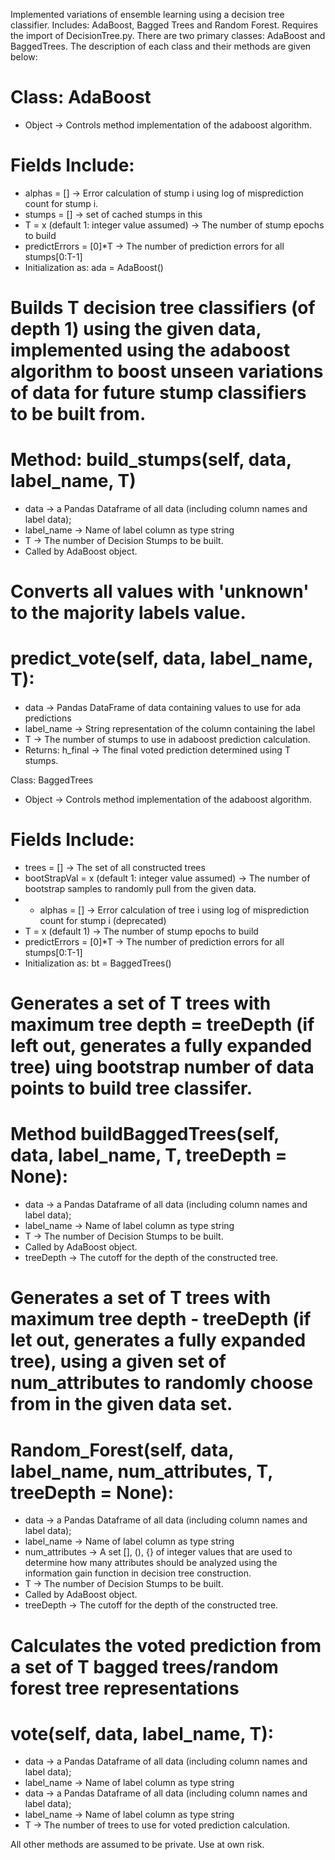 
Implemented variations of ensemble learning using a decision tree classifier. Includes: AdaBoost, Bagged Trees and Random Forest. 
Requires the import of DecisionTree.py.
There are two primary classes: AdaBoost and BaggedTrees. The description of each class and their methods are given below:

# Class: AdaBoost
* Object -> Controls method implementation of the adaboost algorithm.
# Fields Include:
* alphas = [] -> Error calculation of stump i using log of misprediction count for stump i.
* stumps = [] -> set of cached stumps in this
* T = x (default 1: integer value assumed) -> The number of stump epochs to build
* predictErrors = [0]*T -> The number of prediction errors for all stumps[0:T-1]
* Initialization as: ada = AdaBoost()

# Builds T decision tree classifiers (of depth 1) using the given data, implemented using the adaboost algorithm to boost unseen variations of data for future stump classifiers to be built from.
# Method: build_stumps(self, data, label_name, T)
* data -> a Pandas Dataframe of all data (including column names and label data); 
* label_name -> Name of label column as type string
* T -> The number of Decision Stumps to be built. 
* Called by AdaBoost object.

# Converts all values with 'unknown' to the majority labels value.
# predict_vote(self, data, label_name, T):
* data -> Pandas DataFrame of data containing values to use for ada predictions
* label_name -> String representation of the column containing the label
* T -> The number of stumps to use in adaboost prediction calculation.
* Returns: h_final -> The final voted prediction determined using T stumps.

 Class: BaggedTrees
* Object -> Controls method implementation of the adaboost algorithm.
# Fields Include:
* trees = [] -> The set of all constructed trees
* bootStrapVal = x (default 1: integer value assumed) ->  The number of bootstrap samples to randomly pull from the given data.
* * alphas = [] -> Error calculation of tree i using log of misprediction count for stump i (deprecated)
* T = x (default 1) -> The number of stump epochs to build
* predictErrors = [0]*T -> The number of prediction errors for all stumps[0:T-1]
* Initialization as: bt = BaggedTrees()

# Generates a set of T trees with maximum tree depth = treeDepth (if left out, generates a fully expanded tree) uing bootstrap number of data points to build tree classifer.
# Method buildBaggedTrees(self, data, label_name, T, treeDepth = None):
* data -> a Pandas Dataframe of all data (including column names and label data); 
* label_name -> Name of label column as type string
* T -> The number of Decision Stumps to be built. 
* Called by AdaBoost object.
* treeDepth -> The cutoff for the depth of the constructed tree.

# Generates a set of T trees with maximum tree depth - treeDepth (if let out, generates a fully expanded tree), using a given set of num_attributes to randomly choose from in the given data set.
# Random_Forest(self, data, label_name, num_attributes, T, treeDepth = None):
* data -> a Pandas Dataframe of all data (including column names and label data); 
* label_name -> Name of label column as type string
* num_attributes -> A set [], (), {} of integer values that are used to determine how many attributes should be analyzed using the information gain function in decision tree construction.
* T -> The number of Decision Stumps to be built. 
* Called by AdaBoost object.
* treeDepth -> The cutoff for the depth of the constructed tree.

# Calculates the voted prediction from a set of T bagged trees/random forest tree representations
# vote(self, data, label_name, T):
* data -> a Pandas Dataframe of all data (including column names and label data); 
* label_name -> Name of label column as type string
* data -> a Pandas Dataframe of all data (including column names and label data); 
* label_name -> Name of label column as type string
* T -> The number of trees to use for voted prediction calculation.

All other methods are assumed to be private. Use at own risk.


